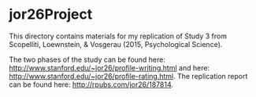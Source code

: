 # jor26Project
This directory contains materials for my replication of Study 3 from Scopelliti, Loewnstein, & Vosgerau (2015, Psychological Science).

The two phases of the study can be found here: http://www.stanford.edu/~jor26/profile-writing.html and here: http://www.stanford.edu/~jor26/profile-rating.html. The replication report can be found here: http://rpubs.com/jor26/187814.
